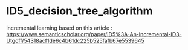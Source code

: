 # ID5_decision_tree_algorithm
incremental learning 
based on this article : 
https://www.semanticscholar.org/paper/ID5%3A-An-Incremental-ID3-Utgoff/54318acf1de6c4b61dc225b525fafb67e5539645
